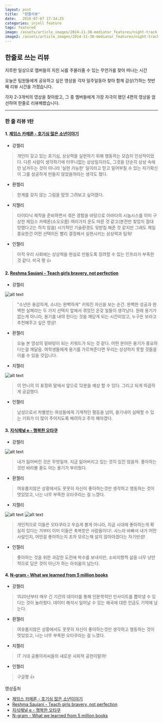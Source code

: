```yaml
---
layout: post
title:  "한줄리뷰"
date:   2016-07-07 17:34:25
categories: injell feature
tags: featured
image: /assets/article_images/2014-11-30-mediator_features/night-track.JPG
image2: /assets/article_images/2014-11-30-mediator_features/night-track-mobile.JPG
---
```



## 한줄로 쓰는 리뷰 
지루한 일상으로 멤버들의 지친 뇌를 주물러줄 수 있는 무언가를 찾아 떠나는 시간 

오늘은 팀원들에게 공유하고 싶은 영상을 각자 일주일동아 찾아 함께 감상(?)하는 첫번째 리뷰 시간을 가졌습니다.

각자 2-3개씩의 영상을 찾아왔고, 그 중 멤버들에게 가장 자극이 됐던 4편의 영상을 엄선하여 한줄로 리뷰해봤습니다. 


-----


### 한 줄 리뷰 1탄 

#### 1. [제임스 카메론 - 호기심 많은 소년이야기](http://www.ted.com/talks/james_cameron_before_avatar_a_curious_boy?language=ko)
 
 
 * 강젤리
> 개인이 갖고 있는 호기심, 상상력을 실현하기 위해 행동하는 모습이 인상적이었다. 다른 사람이 생각하기에 터무니없는 상상일지라도, 그것을 단순히 상상 속에만 남겨두는 것이 아니라 '실현 가능한' 일이라고 믿고 밀어부칠 수 있는 자기확신이 그를 성공하게 만들지 않았을까라는 생각도 했다.

 * 환젤리
> 한계를 갖지 않는 그림을 맘껏 그려보고 싶어졌다.

 * 지젤리
> 타이타닉 제작을 준비하면서 겪은 경험을 바탕으로 아바타의 시놉시스를 이미 구상한 제임스 카메론(소오오름)
여러가지 운도 따른 것 같고(본전만 찾았지 절대 망했다고는 하지 않음) 시기적인 기술환경도 뒷받침 해준 것 같지만 
그래도 제일 중요한건 어떤 선택이든 빨리 결정해서 실현시키는 상상력과 팀웍!

 * 인젤리
> 아직 우리 사회에는 상상력을 현실로 만들도록 장려할 수 있는 인프라가 부족한 것 같다. 미국 짱 👍 


#### 2. [Reshma Saujani - Teach girls bravery, not perfection](https://www.youtube.com/watch?v=fC9da6eqaqg)

 * 강젤리
 
![alt text](https://cloud.githubusercontent.com/assets/10662638/16676676/d26ff200-4507-11e6-80cd-9cf33f47af25.png "Logo Title Text 1")


> "소년은 용감하게, 소녀는 완벽하게" 키워진 자신을 보는 순간. 완벽한 성공과 완벽한 실패라는 두 가지 선택지 앞에서 겪었던 온갖 일들이 생각났다. 원래 용기가 없는게 아니라, 용기를 내야 한다는 것을 깨닫게 되는 시간이었고, 누구든 보라고 추천해주고 싶은 영상! 

 * 환젤리
> 오늘 본 영상의 밑바탕이 되는 키워드가 되는 것 같다. 어떤 분야든 용기가 중요하다는걸 깨달음. 여학생들에게 용기를 가르쳐준다면 우리는 상상하지 못할 것들을 이룰 수 있을 것입니다.

 * 지젤리
 
![alt text](https://cloud.githubusercontent.com/assets/10662372/16676613/119037e8-4507-11e6-8489-2aa6ba25a59f.png "Logo Title Text 1")


> 이 언니의 이 표정와 말에서 앞으로 12분을 예상 할 수 있다. 그리고 되게 따끔하게 공감했다.

 * 인젤리
> 남성으로서 차별받는 여성들에게 기계적인 평등을 넘어, 용기내어 실패할 수 있는 기회가 더 많이 주어지도록 배려하고 주의 해야겠다.


#### 3. [지식채널 e - 행복한 오타쿠](http://www.ebs.co.kr/tv/show?courseId=BP0PAPB0000000009&stepId=01BP0PAPB0000000009&lectId=10192925)
 * 강젤리

![alt text](https://cloud.githubusercontent.com/assets/10662638/16676561/4e3941ae-4506-11e6-875b-25b814a82ff7.png "Logo Title Text 1")


> 내가 잃어버린 것은 무엇일까. 지금 잃어버리고 있는 것이 있진 않을까. 좋아하는 것만 바라볼 줄도 아는 용기가 부러웠다.

 * 환젤리
> 여유롭지않은 상황에서도 꿋꿋히 자신이 좋아하는것만 생각하고 행동하는 것이 멋있었고, 나는 너무 부족한 오타쿠라는 걸 느꼈다.

 * 지젤리
 
![alt text](https://cloud.githubusercontent.com/assets/10662372/16676569/6e96e80c-4506-11e6-8adc-b2185cb40734.png "Logo Title Text 1")
![alt text](https://cloud.githubusercontent.com/assets/10662372/16676576/883f9ae2-4506-11e6-955e-fbe36604bd72.png "Logo Title Text 1")


> 개인적으로 이들은 오타쿠라고 우습게 볼게 아니라, 지금 시대에 좋아하는게 확실히 있다는 거부터 이미 이들은 축복받은 사람들이다!. 사느라 바빠서 내가 어떤 사람인지, 어떤걸 좋아하는지 조차 모르는채 살지 않아야겠다는 자기반성!

 * 인젤리
> 좋아하는 것을 위한 과감한 도전에 박수를 보내지만, 소비지향적 삶을 너무 낭만적으로 담은 것이 아닌가 하는 아쉬움이 남는다. 



#### 4. [N-gram - What we learned from 5 million books](https://www.youtube.com/watch?v=5l4cA8zSreQ&feature=youtu.be)

 * 강젤리
> 1520년부터 매우 긴 기간의 데이터를 통해 인문학적인 인사이트를 뽑아낼 수 있다는 것이 놀라웠다. 데이터 해석시 일어날 수 있는 왜곡에 대한 언급도 기억에 남는다.

 * 환젤리
> 여유롭지않은 상황에서도 꿋꿋히 자신이 좋아하는것만 생각하고 행동하는 것이 멋있었고, 나는 너무 부족한 오타쿠라는 걸 느꼈다.

 * 지젤리
> IT 거대 공룡아저씨들의 새로운 사회적 공헌이랄까!

 * 인젤리
> 구글짱 👍 

영상출처
 - [제임스 카메론 - 호기심 많은 소년이야기](http://www.ted.com/talks/james_cameron_before_avatar_a_curious_boy?language=ko)
 - [Reshma Saujani - Teach girls bravery, not perfection](https://www.youtube.com/watch?v=fC9da6eqaqg)
 - [지식채널 e - 행복한 오타쿠](http://www.ebs.co.kr/tv/show?courseId=BP0PAPB0000000009&stepId=01BP0PAPB0000000009&lectId=10192925)
 - [N-gram - What we learned from 5 million books](https://www.youtube.com/watch?v=5l4cA8zSreQ&feature=youtu.be)
